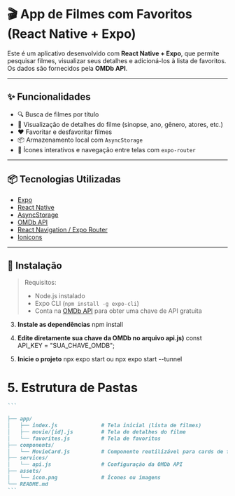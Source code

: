 
# 🎬 App de Filmes com Favoritos (React Native + Expo)

Este é um aplicativo desenvolvido com **React Native + Expo**, que permite pesquisar filmes, visualizar seus detalhes e adicioná-los à lista de favoritos. Os dados são fornecidos pela **OMDb API**.

---

## ✨ Funcionalidades

- 🔍 Busca de filmes por título
- 📄 Visualização de detalhes do filme (sinopse, ano, gênero, atores, etc.)
- ❤️ Favoritar e desfavoritar filmes
- 📦 Armazenamento local com `AsyncStorage`
- 🔄 Ícones interativos e navegação entre telas com `expo-router`


---

## 📦 Tecnologias Utilizadas

- [Expo](https://expo.dev/)
- [React Native](https://reactnative.dev/)
- [AsyncStorage](https://github.com/react-native-async-storage/async-storage)
- [OMDb API](https://www.omdbapi.com/)
- [React Navigation / Expo Router](https://expo.github.io/router/)
- [Ionicons](https://icons.expo.fyi/)

---

## 🚀 Instalação

> Requisitos:
> - Node.js instalado
> - Expo CLI (`npm install -g expo-cli`)
> - Conta na [OMDb API](https://www.omdbapi.com/) para obter uma chave de API gratuita

 3. **Instale as dependências**
  npm install

 4.  **Edite diretamente sua chave da OMDb no arquivo api.js)**
   const API_KEY = "SUA_CHAVE_OMDB";

 5. **Inicie o projeto**
 npx expo start ou npx expo start --tunnel

# 5. Estrutura de Pastas

````markdown
```

├── app/
│   ├── index.js              # Tela inicial (lista de filmes)
│   ├── movie/[id].js         # Tela de detalhes do filme
│   └── favorites.js          # Tela de favoritos
├── components/
│   └── MovieCard.js          # Componente reutilizável para cards de filmes
├── services/
│   └── api.js                # Configuração da OMDb API
├── assets/
│   └── icon.png              # Ícones ou imagens
└── README.md
```
````
